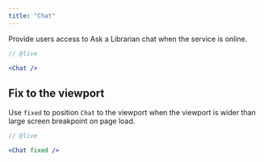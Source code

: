 ```yaml
---
title: "Chat"
---
```


Provide users access to Ask a Librarian chat when the service is online.

```jsx
// @live

<Chat />
```

## Fix to the viewport

Use `fixed` to position `Chat` to the viewport when the viewport is wider than large screen breakpoint on page load.

```jsx
// @live

<Chat fixed />
```